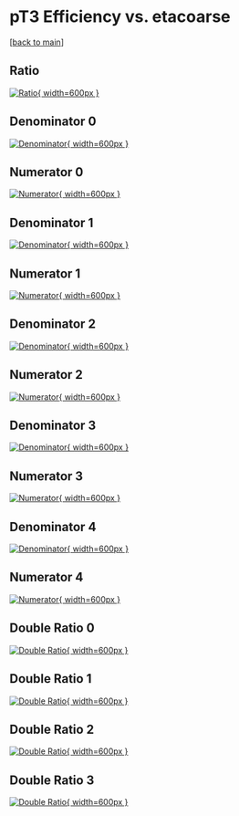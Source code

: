 # pT3 Efficiency vs. etacoarse

[[back to main](./)]



## Ratio

[![Ratio](../mtv/var/pT3_loweta_13_1_eff_etacoarse.png){ width=600px }](../mtv/var/pT3_loweta_13_1_eff_etacoarse.pdf)

## Denominator 0

[![Denominator](../mtv/den/pT3_loweta_13_1_eff_etacoarse_den0.png){ width=600px }](../mtv/den/pT3_loweta_13_1_eff_etacoarse_den0.pdf)

## Numerator 0

[![Numerator](../mtv/num/pT3_loweta_13_1_eff_etacoarse_num0.png){ width=600px }](../mtv/num/pT3_loweta_13_1_eff_etacoarse_num0.pdf)

## Denominator 1

[![Denominator](../mtv/den/pT3_loweta_13_1_eff_etacoarse_den1.png){ width=600px }](../mtv/den/pT3_loweta_13_1_eff_etacoarse_den1.pdf)

## Numerator 1

[![Numerator](../mtv/num/pT3_loweta_13_1_eff_etacoarse_num1.png){ width=600px }](../mtv/num/pT3_loweta_13_1_eff_etacoarse_num1.pdf)

## Denominator 2

[![Denominator](../mtv/den/pT3_loweta_13_1_eff_etacoarse_den2.png){ width=600px }](../mtv/den/pT3_loweta_13_1_eff_etacoarse_den2.pdf)

## Numerator 2

[![Numerator](../mtv/num/pT3_loweta_13_1_eff_etacoarse_num2.png){ width=600px }](../mtv/num/pT3_loweta_13_1_eff_etacoarse_num2.pdf)

## Denominator 3

[![Denominator](../mtv/den/pT3_loweta_13_1_eff_etacoarse_den3.png){ width=600px }](../mtv/den/pT3_loweta_13_1_eff_etacoarse_den3.pdf)

## Numerator 3

[![Numerator](../mtv/num/pT3_loweta_13_1_eff_etacoarse_num3.png){ width=600px }](../mtv/num/pT3_loweta_13_1_eff_etacoarse_num3.pdf)

## Denominator 4

[![Denominator](../mtv/den/pT3_loweta_13_1_eff_etacoarse_den4.png){ width=600px }](../mtv/den/pT3_loweta_13_1_eff_etacoarse_den4.pdf)

## Numerator 4

[![Numerator](../mtv/num/pT3_loweta_13_1_eff_etacoarse_num4.png){ width=600px }](../mtv/num/pT3_loweta_13_1_eff_etacoarse_num4.pdf)

## Double Ratio 0

[![Double Ratio](../mtv/ratio/pT3_loweta_13_1_eff_etacoarse_ratio0.png){ width=600px }](../mtv/ratio/pT3_loweta_13_1_eff_etacoarse_ratio0.pdf)

## Double Ratio 1

[![Double Ratio](../mtv/ratio/pT3_loweta_13_1_eff_etacoarse_ratio1.png){ width=600px }](../mtv/ratio/pT3_loweta_13_1_eff_etacoarse_ratio1.pdf)

## Double Ratio 2

[![Double Ratio](../mtv/ratio/pT3_loweta_13_1_eff_etacoarse_ratio2.png){ width=600px }](../mtv/ratio/pT3_loweta_13_1_eff_etacoarse_ratio2.pdf)

## Double Ratio 3

[![Double Ratio](../mtv/ratio/pT3_loweta_13_1_eff_etacoarse_ratio3.png){ width=600px }](../mtv/ratio/pT3_loweta_13_1_eff_etacoarse_ratio3.pdf)

